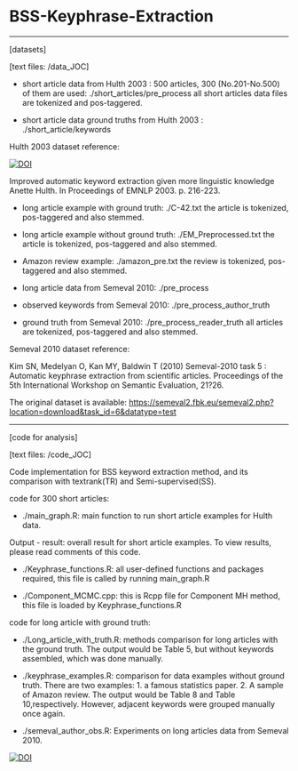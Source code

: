 # BSS-Keyphrase-Extraction




--------------------------------------------------------------------------
[datasets]

[text files: /data_JOC]

- short article data from Hulth 2003 :  500 articles, 300 (No.201-No.500) of them are used: ./short_articles/pre_process
all short articles data files are tokenized and pos-taggered.

- short article data ground truths from Hulth 2003 : ./short_article/keywords

Hulth 2003 dataset reference: 

[![DOI](https://zenodo.org/badge/568171078.svg)](https://zenodo.org/badge/latestdoi/568171078)

Improved automatic keyword extraction given more linguistic knowledge Anette Hulth. In Proceedings of EMNLP 2003. p. 216-223.

- long article example with ground truth: ./C-42.txt
the article is tokenized, pos-taggered and also stemmed. 

- long article example without ground truth: ./EM_Preprocessed.txt
the article is tokenized, pos-taggered and also stemmed. 

- Amazon review example: ./amazon_pre.txt
the review is tokenized, pos-taggered and also stemmed.

- long article data from Semeval 2010: ./pre_process
- observed keywords from Semeval 2010: ./pre_process_author_truth
- ground truth from Semeval 2010: ./pre_process_reader_truth
all articles are tokenized, pos-taggered and also stemmed.

Semeval 2010 dataset reference:

Kim SN, Medelyan O, Kan MY, Baldwin T (2010) Semeval-2010 task 5 : Automatic keyphrase extraction from scientific articles. Proceedings of the 5th International Workshop on Semantic Evaluation, 21?26.

The original dataset is available: https://semeval2.fbk.eu/semeval2.php?location=download&task_id=6&datatype=test

--------------------------------------------------------------------------
[code for analysis]

[text files: /code_JOC]

Code implementation for BSS keyword extraction method, and its comparison with textrank(TR) and Semi-supervised(SS).

code for 300 short articles:

- ./main_graph.R: main function to run short article examples for Hulth data.

Output - result: overall result for short article examples. To view results, please read comments of this code.

- ./Keyphrase_functions.R: all user-defined functions and packages required, this file is called by running main_graph.R

- ./Component_MCMC.cpp: this is Rcpp file for Component MH method, this file is loaded by Keyphrase_functions.R

code for long article with ground truth:

- ./Long_article_with_truth.R: methods comparison for long articles with the ground truth. The output would be Table 5, but without keywords assembled, which was done manually.

- ./keyphrase_examples.R: comparison for data examples without ground truth. There are two examples: 1. a famous statistics paper. 2. A sample of Amazon review.
The output would be Table 8 and Table 10,respectively. However, adjacent keywords were grouped manually once again. 

- ./semeval_author_obs.R: Experiments on long articles data from Semeval 2010.

[![DOI](https://zenodo.org/badge/568171078.svg)](https://zenodo.org/badge/latestdoi/568171078)


